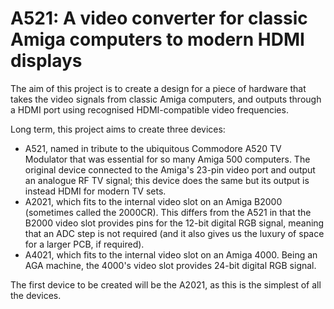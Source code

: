 # A521: A video converter for classic Amiga computers to modern HDMI displays

The aim of this project is to create a design for a piece of hardware that takes the video signals from classic Amiga computers, and outputs through a HDMI port using recognised HDMI-compatible video frequencies.

Long term, this project aims to create three devices:

* A521, named in tribute to the ubiquitous Commodore A520 TV Modulator that was essential for so many Amiga 500 computers. The original device connected to the Amiga's 23-pin video port and output an analogue RF TV signal; this device does the same but its output is instead HDMI for modern TV sets.
* A2021, which fits to the internal video slot on an Amiga B2000 (sometimes called the 2000CR). This differs from the A521 in that the B2000 video slot provides pins for the 12-bit digital RGB signal, meaning that an ADC step is not required (and it also gives us the luxury of space for a larger PCB, if required).
* A4021, which fits to the internal video slot on an Amiga 4000. Being an AGA machine, the 4000's video slot provides 24-bit digital RGB signal.

The first device to be created will be the A2021, as this is the simplest of all the devices.

